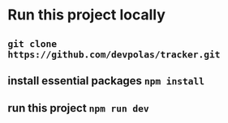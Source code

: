 # Run this project locally

## `git clone https://github.com/devpolas/tracker.git`

## install essential packages `npm install`

## run this project `npm run dev`
